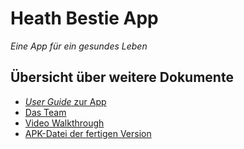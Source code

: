 # Heath Bestie App

*Eine App für ein gesundes Leben*

## Übersicht über weitere Dokumente

- [_User Guide_ zur App](App.md)
- [Das Team](Team.md)
- [Video Walkthrough](https://youtu.be/HUFfi7bA3Z8)
- [APK-Datei der fertigen Version](https://github.com/Android-Projekte-VHB/vhb-android-ss2021--healthbestie-38/releases/download/v1.0/app-v1.0-release.apk)
